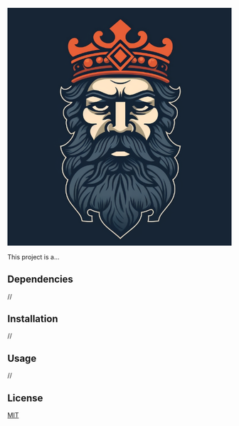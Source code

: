 ![BanKing](public/IMG/banking.png)

This project is a...

## Dependencies

//

## Installation

//

## Usage

//

## License

[MIT](https://choosealicense.com/licenses/mit/)
